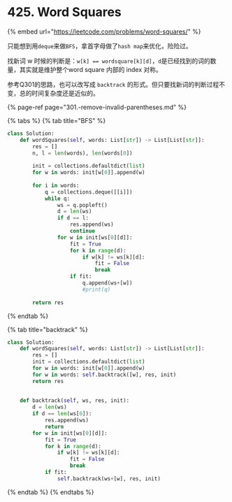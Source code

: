 # 425. Word Squares

{% embed url="https://leetcode.com/problems/word-squares/" %}

只能想到用`deque`来做`BFS`，拿首字母做了`hash map`来优化，险险过。

找新词 w 时候的判断是：`w[k] == wordsquare[k][d]`，`d`是已经找到的词的数量，其实就是维护整个word square 内部的 index 对称。

参考Q301的思路，也可以改写成 `backtrack` 的形式。但只要找新词的判断过程不变，总的时间复杂度还是近似的。

{% page-ref page="301.-remove-invalid-parentheses.md" %}

{% tabs %}
{% tab title="BFS" %}
```python
class Solution:
    def wordSquares(self, words: List[str]) -> List[List[str]]:
        res = []
        n, l = len(words), len(words[0])
        
        init = collections.defaultdict(list)
        for w in words: init[w[0]].append(w)
        
        for i in words:
            q = collections.deque([[i]])
            while q:
                ws = q.popleft()
                d = len(ws)
                if d == l: 
                    res.append(ws)
                    continue
                for w in init[ws[0][d]]:
                    fit = True
                    for k in range(d):
                        if w[k] != ws[k][d]:
                            fit = False
                            break
                    if fit:
                        q.append(ws+[w])
                        #print(q)
                    
        return res
```
{% endtab %}

{% tab title="backtrack" %}
```python
class Solution:
    def wordSquares(self, words: List[str]) -> List[List[str]]:    
        res = []
        init = collections.defaultdict(list)
        for w in words: init[w[0]].append(w)
        for w in words: self.backtrack([w], res, init)
        return res
    
    
    def backtrack(self, ws, res, init):
        d = len(ws)
        if d == len(ws[0]):
            res.append(ws)
            return 
        for w in init[ws[0][d]]:
            fit = True
            for k in range(d):
                if w[k] != ws[k][d]:
                    fit = False
                    break
            if fit:
                self.backtrack(ws+[w], res, init)
```
{% endtab %}
{% endtabs %}


